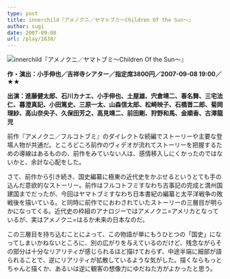 ```yaml
---
type: post
title: innerchild『アメノクニ／ヤマトブミ～Children Of the Sun～』
author: sugi
date: 2007-09-08
url: /play/1638/
---
```

<img src="/images/play/20070908.jpg" alt="innerchild『アメノクニ／ヤマトブミ～Children Of the Sun～』" class="alignleft" />

**作・演出：小手伸也／吉祥寺シアター／指定席3800円／2007-09-08 19:00／★★**

**出演：進藤健太郎、石川カナエ、小手伸也、土屋雄、宍倉靖二、春名舞、三宅法仁、暮澄真記、小田篤史、三原一太、山森信太郎、松崎映子、石橋晋二郎、菊岡理紗、高山奈央子、久保田芳之、高見靖二、前田剛、狩野和馬、金順香、古澤龍児**

前作『アメノクニ／フルコトブミ』のダイレクトな続編でストーリーや主要な登場人物が共通だ。ところどころ前作のヴィデオが流れてストーリーを把握するための導線はあるものの、前作をみていない人は、感情移入しにくかったのではないかと、余計な心配をした。

さて、前作から引き続き、国史編纂に極東の近代史をかぶせるというとても手の込んだ意欲的なストーリー。前作はフルコトフミすなわち古事記の完成と満州国建国までだったが、今回はヤマトブミすなわち日本書紀の編纂と太平洋戦争の敗戦後を描いている。と同時に前作でにおわされていたストーリーの三層目が明らかになってくる。近代史の枠組のアナロジーではアメノクニ=アメリカとなっているが、実はアメノクニ=はるか未来の日本なのだ。

この三層目を持ち込むことによって、この物語が単にもうひとつの「国史」になってしまいかねないところに、別の広がりを与えているのだけど、残念ながらその部分は十分なリアリティが感じられるほど描けておらず、中途半端に細部が語られることで、逆にリアリティが拡散しているような気がした。描くならもっとちゃんと描くか、あるいは逆に観客の想像力にゆだねた方がよかったと思う。

